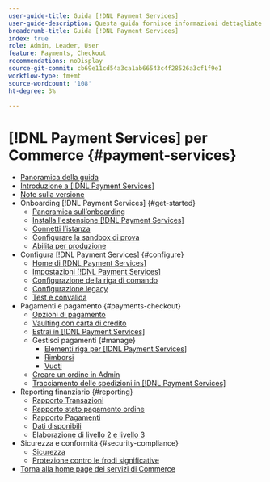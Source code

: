 ```yaml
---
user-guide-title: Guida [!DNL Payment Services]
user-guide-description: Questa guida fornisce informazioni dettagliate sull'installazione e la configurazione di  [!DNL Payment Services] per il tuo [!DNL Adobe Commerce] o [!DNL Magento Open Source] archivio.
breadcrumb-title: Guida [!DNL Payment Services]
index: true
role: Admin, Leader, User
feature: Payments, Checkout
recommendations: noDisplay
source-git-commit: cb69e11cd54a3ca1ab66543c4f28526a3cf1f9e1
workflow-type: tm+mt
source-wordcount: '108'
ht-degree: 3%

---
```



# [!DNL Payment Services] per Commerce {#payment-services}

- [Panoramica della guida](guide-overview.md)
- [Introduzione a  [!DNL Payment Services]](overview.md)
- [Note sulla versione](release-notes.md)
- Onboarding [!DNL Payment Services] {#get-started}
   - [Panoramica sull’onboarding](onboard.md)
   - [Installa l&#39;estensione  [!DNL Payment Services] ](install.md)
   - [Connetti l’istanza](connect.md)
   - [Configurare la sandbox di prova](sandbox.md)
   - [Abilita per produzione](production.md)
- Configura [!DNL Payment Services] {#configure}
   - [Home di [!DNL Payment Services]](payments-home.md)
   - [Impostazioni [!DNL Payment Services]](settings.md)
   - [Configurazione della riga di comando](configure-cli.md)
   - [Configurazione legacy](configure-admin.md)
   - [Test e convalida](test-validate.md)
- Pagamenti e pagamento {#payments-checkout}
   - [Opzioni di pagamento](payments-options.md)
   - [Vaulting con carta di credito](vaulting.md)
   - [Estrai in [!DNL Payment Services]](checkout.md)
   - Gestisci pagamenti {#manage}
      - [Elementi riga per  [!DNL Payment Services]](line-items.md)
      - [Rimborsi](refunds.md)
      - [Vuoti](voids.md)
   - [Creare un ordine in Admin](create-order.md)
   - [Tracciamento delle spedizioni in [!DNL Payment Services]](track-shipment.md)
- Reporting finanziario {#reporting}
   - [Rapporto Transazioni](transactions.md)
   - [Rapporto stato pagamento ordine](order-payment-status.md)
   - [Rapporto Pagamenti](payouts.md)
   - [Dati disponibili](data.md)
   - [Elaborazione di livello 2 e livello 3](levels-card-payment-transactions.md)
- Sicurezza e conformità {#security-compliance}
   - [Sicurezza](security.md)
   - [Protezione contro le frodi significative](fraud-protection.md)
- [Torna alla home page dei servizi di Commerce](https://experienceleague.adobe.com/docs/commerce/user-guides/home.html)
